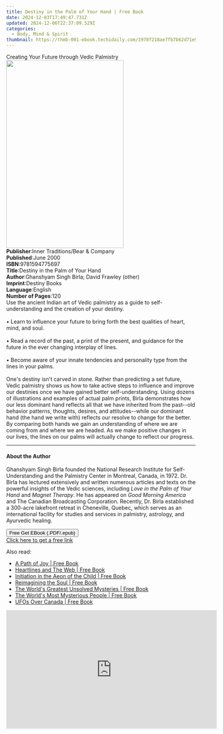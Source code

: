 ```yaml
---
title: Destiny in the Palm of Your Hand | Free Book
date: 2024-12-03T17:49:47.731Z
updated: 2024-12-06T22:37:09.529Z
categories:
  - Body, Mind & Spirit
thumbnail: https://thmb-001-ebook.techidaily.com/1978f218ae7fb7b62d71e9f35a3d7d2771394d82dc354082c226143f740fa83e.jpg
---
```

<main id="book-container">
  <div class="flex flex-col">
    <div class="book-brief flex-1 py-6 px-4 sm:p-6 md:py-10 md:px-8">
      <!-- brief-->
      <div class="book-brief-main">
        Creating Your Future through Vedic Palmistry
      </div>
    </div>
    <div
      class="book-meta-info flex-1 grid gap-4 col-start-1 col-end-3 row-start-1 sm:mb-6 sm:grid-cols-4 lg:gap-6 lg:col-start-2 lg:row-end-6 lg:row-span-6 lg:mb-0"
    >
      <div
        class="book-meta-info-left place-content-center mt-4 p-4 text-sm leading-6 col-start-2 col-span-2 dark:text-slate-400"
      >
        <img
          class="w-full h-500 object-cover rounded-lg sm:h-255 sm:col-span-2 lg:col-span-full"
          src="https://img-001-ebook.techidaily.com/73b8daeca102401d829e8cdf7343ebfbb6e02e5be3677796aa49bcc612e1f6ac.jpg"
          alt=""
          width="312"
          height="500"
        />
      </div>
      <div
        class="book-meta-info-right mt-2 col-start-1 row-start-2 col-span-3 self-center"
      >
        <!-- meta data  -->
        <div class="flex flex-col px-4 md:px-8">
          <div class="flex-1">
            <strong>Publisher</strong>:<span class="px-2"
              >Inner Traditions/Bear &amp; Company</span
            >
          </div>
          <div class="flex-1">
            <strong>Published</strong>:<span class="px-2">June 2000</span>
          </div>
          <div class="flex-1">
            <strong>ISBN</strong>:<span class="px-2">9781594775697</span>
          </div>
          <div class="flex-1">
            <strong>Title</strong>:<span class="px-2"
              >Destiny in the Palm of Your Hand</span
            >
          </div>
          <div class="flex-1">
            <strong>Author</strong>:<span class="px-2"
              >Ghanshyam Singh Birla; David Frawley (other)</span
            >
          </div>
          <div class="flex-1">
            <strong>Imprint</strong>:<span class="px-2">Destiny Books</span>
          </div>
          <div class="flex-1">
            <strong>Language</strong>:<span class="px-2">English</span>
          </div>
          <div class="flex-1">
            <strong>Number of Pages</strong>:<span class="px-2">120</span>
          </div>
        </div>
      </div>
    </div>
    <div class="book-description flex-1 py-6 px-4 sm:p-6 md:py-10 md:px-8">
      <div class="book-description-main">
        <div accordion-content="" id="description">
          Use the ancient Indian art of Vedic palmistry as a guide to
          self-understanding and the creation of your destiny. <br />
          <br />• Learn to influence your future to bring forth the best
          qualities of heart, mind, and soul. <br />
          <br />• Read a record of the past, a print of the present, and
          guidance for the future in the ever changing interplay of lines.
          <br />
          <br />• Become aware of your innate tendencies and personality type
          from the lines in your palms. <br />
          <br />One's destiny isn't carved in stone. Rather than predicting a
          set future, Vedic palmistry shows us how to take active steps to
          influence and improve our destinies once we have gained better
          self-understanding. Using dozens of illustrations and examples of
          actual palm prints, Birla demonstrates how our less dominant hand
          reflects all that we have inherited from the past--old behavior
          patterns, thoughts, desires, and attitudes--while our dominant hand
          (the hand we write with) reflects our resolve to change for the
          better. By comparing both hands we gain an understanding of where we
          are coming from and where we are headed. As we make positive changes
          in our lives, the lines on our palms will actually change to reflect
          our progress.
        </div>
        <div class="accordion-fader"></div>
      </div>
    </div>
    <div class="book-excerpts flex-1 py-6 px-4 sm:p-6 md:py-10 md:px-8">
      <!-- excerpts-->
      <div class="book-excerpts-main">
        <hr />
        <h4 class="placeholder placeholder-heading">
          <span>About the Author</span>
        </h4>
        <p>
          Ghanshyam Singh Birla founded the National Research Institute for
          Self-Understanding and the Palmistry Center in Montreal, Canada, in
          1972. Dr. Birla has lectured extensively and written numerous articles
          and texts on the powerful insights of the Vedic sciences, including
          <i>Love in the Palm of Your Hand</i> and <i>Magnet Therapy</i>. He has
          appeared on <i>Good Morning America</i> and The Canadian Broadcasting
          Corporation. Recently, Dr. Birla established a 300-acre lakefront
          retreat in Cheneville, Quebec, which serves as an international
          facility for studies and services in palmistry, astrology, and
          Ayurvedic healing.
        </p>
      </div>
    </div>
    <div
      class="book-about-author flex-1 py-6 px-4 sm:p-6 md:py-10 md:px-8"
    ></div>
    <div class="book-free-get flex-1 py-6 px-4 sm:p-6 md:py-10 md:px-8">
      <button
        id="btn-free-get"
        class="bg-blue-500 hover:bg-blue-700 text-white font-bold py-2 px-4 rounded"
      >
        Free Get EBook (.PDF/.epub)
      </button>
      <div id="countdown-display" class="px-2 text-lg mt-2"></div>
      <a
        id="free-link"
        class="hidden bg-blue-500 hover:bg-blue-700 text-white font-bold py-2 px-4 rounded"
        href="https://www.ebooks.com/en-us/book/95782716/destiny-in-the-palm-of-your-hand/ghanshyam-singh-birla/"
        target="_blank"
        >Click here to get a free link</a
      >
    </div>
    <script>
      let countdownTime = 0;
      let countdownInterval = null;
      document
        .getElementById('btn-free-get')
        .addEventListener('click', startCountdown);
      function startCountdown() {
        countdownTime = new Date().getTime() + 60000 * 3;
        countdownInterval = setInterval(updateCountdown, 1000);
        document.getElementById('btn-free-get').disabled = true;
        document
          .getElementById('btn-free-get')
          .classList.add('bg-gray-500', 'cursor-not-allowed');
      }
      function updateCountdown() {
        let currentTime = new Date().getTime();
        let timeLeft = countdownTime - currentTime;
        let secondsLeft = Math.floor(timeLeft / 1000);
        document.getElementById('countdown-display').innerHTML =
          `Remaining time: ${secondsLeft} seconds.`;
        if (secondsLeft <= 0) {
          clearInterval(countdownInterval);
          document.getElementById('btn-free-get').classList.add('hidden');
          document.getElementById('free-link').classList.remove('hidden');
          document.getElementById('countdown-display').innerHTML = '';
        }
      }
    </script>
  </div>
</main>

<ins class="adsbygoogle"
      style="display:block"
      data-ad-client="ca-pub-7571918770474297"
      data-ad-slot="8358498916"
      data-ad-format="auto"
      data-full-width-responsive="true"></ins>
    

<span class="atpl-alsoreadstyle">Also read:</span>
<div><ul>
<li><a href="https://novels-ebooks.techidaily.com/1582388-9781782793229-a-path-of-joy/"><u>A Path of Joy | Free Book</u></a></li>
<li><a href="https://novels-ebooks.techidaily.com/1580050-9781780993294-heartlines-and-the-web/"><u>Heartlines and The Web | Free Book</u></a></li>
<li><a href="https://novels-ebooks.techidaily.com/1580121-9780892545995-initiation-in-the-aeon-of-the-child/"><u>Initiation in the Aeon of the Child | Free Book</u></a></li>
<li><a href="https://novels-ebooks.techidaily.com/1578232-9781476613673-reimagining-the-soul/"><u>Reimagining the Soul | Free Book</u></a></li>
<li><a href="https://novels-ebooks.techidaily.com/1576841-9781459726574-the-worlds-greatest-unsolved-mysteries/"><u>The World's Greatest Unsolved Mysteries | Free Book</u></a></li>
<li><a href="https://novels-ebooks.techidaily.com/1576842-9781459726581-the-worlds-most-mysterious-people/"><u>The World's Most Mysterious People | Free Book</u></a></li>
<li><a href="https://novels-ebooks.techidaily.com/1576838-9781459725560-ufos-over-canada/"><u>UFOs Over Canada | Free Book</u></a></li>
</ul></div>

<!-- affiliate ads begin -->
<iframe width="560" height="315" src="https://www.youtube.com/embed/sXLLPY11of0?si=-3YNnpnO0wbc0K_-" title="YouTube video player" frameborder="0" allow="accelerometer; autoplay; clipboard-write; encrypted-media; gyroscope; picture-in-picture; web-share" referrerpolicy="strict-origin-when-cross-origin" allowfullscreen></iframe>
<!-- affiliate ads end -->

